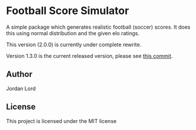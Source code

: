 # Football Score Simulator

A simple package which generates realistic football (soccer) scores. It does
this using normal distribution and the given elo ratings.

This version (2.0.0) is currently under complete rewrite.

Version 1.3.0 is the current released version, please see
[this commit](https://github.com/logiclogue/football-score-sim/commit/2d9425f8527b663ab8969d3f5612e0d946f8fd4c).

## Author

Jordan Lord

## License

This project is licensed under the MIT license
